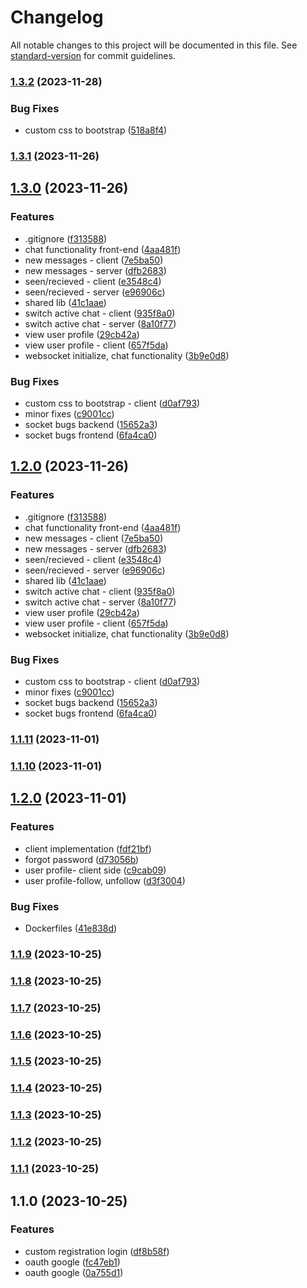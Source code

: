 # Changelog

All notable changes to this project will be documented in this file. See [standard-version](https://github.com/conventional-changelog/standard-version) for commit guidelines.

### [1.3.2](https://github.com/edotnet/compas-universe-monorepo/compare/v1.3.1...v1.3.2) (2023-11-28)


### Bug Fixes

* custom css to bootstrap ([518a8f4](https://github.com/edotnet/compas-universe-monorepo/commit/518a8f48700b4525eb1c9f6917ae125169672d46))

### [1.3.1](https://github.com/edotnet/compas-universe-monorepo/compare/v1.3.0...v1.3.1) (2023-11-26)

## [1.3.0](https://github.com/edotnet/compas-universe-monorepo/compare/v1.1.11...v1.3.0) (2023-11-26)


### Features

* .gitignore ([f313588](https://github.com/edotnet/compas-universe-monorepo/commit/f3135888184b19d5468333fc4b417244f898073a))
* chat functionality front-end ([4aa481f](https://github.com/edotnet/compas-universe-monorepo/commit/4aa481f60d4a1d1690559fe9d7d5c843a6ccde51))
* new messages - client ([7e5ba50](https://github.com/edotnet/compas-universe-monorepo/commit/7e5ba50ed752272d362ca6c06600fafb5c165cf3))
* new messages - server ([dfb2683](https://github.com/edotnet/compas-universe-monorepo/commit/dfb2683841f898f0228ccfc0a0f69cf209e004fc))
* seen/recieved - client ([e3548c4](https://github.com/edotnet/compas-universe-monorepo/commit/e3548c44d4a4d07c1c4b03a016e1f5ae5e4d31ca))
* seen/recieved - server ([e96906c](https://github.com/edotnet/compas-universe-monorepo/commit/e96906c85cf0057d39a91e3809ba8fb5d270d60a))
* shared lib ([41c1aae](https://github.com/edotnet/compas-universe-monorepo/commit/41c1aaefc90f9577f8ebd71eaf30d456ac1329f6))
* switch active chat - client ([935f8a0](https://github.com/edotnet/compas-universe-monorepo/commit/935f8a06837f1849eb2798769a9c843bb2a2632c))
* switch active chat - server ([8a10f77](https://github.com/edotnet/compas-universe-monorepo/commit/8a10f77e5adf60b78c59cf7a23c02a915b0ef400))
* view user profile ([29cb42a](https://github.com/edotnet/compas-universe-monorepo/commit/29cb42a4e99eeea311769622d09633bb711920a6))
* view user profile - client ([657f5da](https://github.com/edotnet/compas-universe-monorepo/commit/657f5da879f60becd56b297febf65bdec2998207))
* websocket initialize, chat functionality ([3b9e0d8](https://github.com/edotnet/compas-universe-monorepo/commit/3b9e0d89f5a6b06d7baa125aaa46640a7a03d859))


### Bug Fixes

* custom css to bootstrap - client ([d0af793](https://github.com/edotnet/compas-universe-monorepo/commit/d0af793aacf0f5d0280f93906d63867f0dd31956))
* minor fixes ([c9001cc](https://github.com/edotnet/compas-universe-monorepo/commit/c9001cc57d776997556356ef757b26593f8df27b))
* socket bugs backend ([15652a3](https://github.com/edotnet/compas-universe-monorepo/commit/15652a3a69dcf2ffe2ebe594d91899230dd8b53c))
* socket bugs frontend ([6fa4ca0](https://github.com/edotnet/compas-universe-monorepo/commit/6fa4ca00bd4dd0a95ceccec58c64d733ce32e0ef))

## [1.2.0](https://github.com/edotnet/compas-universe-monorepo/compare/v1.1.11...v1.2.0) (2023-11-26)


### Features

* .gitignore ([f313588](https://github.com/edotnet/compas-universe-monorepo/commit/f3135888184b19d5468333fc4b417244f898073a))
* chat functionality front-end ([4aa481f](https://github.com/edotnet/compas-universe-monorepo/commit/4aa481f60d4a1d1690559fe9d7d5c843a6ccde51))
* new messages - client ([7e5ba50](https://github.com/edotnet/compas-universe-monorepo/commit/7e5ba50ed752272d362ca6c06600fafb5c165cf3))
* new messages - server ([dfb2683](https://github.com/edotnet/compas-universe-monorepo/commit/dfb2683841f898f0228ccfc0a0f69cf209e004fc))
* seen/recieved - client ([e3548c4](https://github.com/edotnet/compas-universe-monorepo/commit/e3548c44d4a4d07c1c4b03a016e1f5ae5e4d31ca))
* seen/recieved - server ([e96906c](https://github.com/edotnet/compas-universe-monorepo/commit/e96906c85cf0057d39a91e3809ba8fb5d270d60a))
* shared lib ([41c1aae](https://github.com/edotnet/compas-universe-monorepo/commit/41c1aaefc90f9577f8ebd71eaf30d456ac1329f6))
* switch active chat - client ([935f8a0](https://github.com/edotnet/compas-universe-monorepo/commit/935f8a06837f1849eb2798769a9c843bb2a2632c))
* switch active chat - server ([8a10f77](https://github.com/edotnet/compas-universe-monorepo/commit/8a10f77e5adf60b78c59cf7a23c02a915b0ef400))
* view user profile ([29cb42a](https://github.com/edotnet/compas-universe-monorepo/commit/29cb42a4e99eeea311769622d09633bb711920a6))
* view user profile - client ([657f5da](https://github.com/edotnet/compas-universe-monorepo/commit/657f5da879f60becd56b297febf65bdec2998207))
* websocket initialize, chat functionality ([3b9e0d8](https://github.com/edotnet/compas-universe-monorepo/commit/3b9e0d89f5a6b06d7baa125aaa46640a7a03d859))


### Bug Fixes

* custom css to bootstrap - client ([d0af793](https://github.com/edotnet/compas-universe-monorepo/commit/d0af793aacf0f5d0280f93906d63867f0dd31956))
* minor fixes ([c9001cc](https://github.com/edotnet/compas-universe-monorepo/commit/c9001cc57d776997556356ef757b26593f8df27b))
* socket bugs backend ([15652a3](https://github.com/edotnet/compas-universe-monorepo/commit/15652a3a69dcf2ffe2ebe594d91899230dd8b53c))
* socket bugs frontend ([6fa4ca0](https://github.com/edotnet/compas-universe-monorepo/commit/6fa4ca00bd4dd0a95ceccec58c64d733ce32e0ef))

### [1.1.11](https://github.com/edotnet/compas-universe-monorepo/compare/v1.1.10...v1.1.11) (2023-11-01)

### [1.1.10](https://github.com/edotnet/compas-universe-monorepo/compare/v1.2.0...v1.1.10) (2023-11-01)

## [1.2.0](https://github.com/edotnet/compas-universe-monorepo/compare/v1.1.9...v1.2.0) (2023-11-01)


### Features

* client implementation ([fdf21bf](https://github.com/edotnet/compas-universe-monorepo/commit/fdf21bf59532837220d38057cb6613349992c581))
* forgot password ([d73056b](https://github.com/edotnet/compas-universe-monorepo/commit/d73056b67055a01a4ab1e0b03d00a3d6afd6826b))
* user profile- client side ([c9cab09](https://github.com/edotnet/compas-universe-monorepo/commit/c9cab093785835b1f2e429bb0607d40f3a198f5d))
* user profile-follow, unfollow ([d3f3004](https://github.com/edotnet/compas-universe-monorepo/commit/d3f3004c71fb8b4e29cd69af2c4cb0ac0f7a8628))


### Bug Fixes

* Dockerfiles ([41e838d](https://github.com/edotnet/compas-universe-monorepo/commit/41e838dff99aa5f07164434f1e4bd42e56411411))

### [1.1.9](https://github.com/edotnet/compas-universe-monorepo/compare/v1.1.8...v1.1.9) (2023-10-25)

### [1.1.8](https://github.com/edotnet/compas-universe-monorepo/compare/v1.1.7...v1.1.8) (2023-10-25)

### [1.1.7](https://github.com/edotnet/compas-universe-monorepo/compare/v1.1.6...v1.1.7) (2023-10-25)

### [1.1.6](https://github.com/edotnet/compas-universe-monorepo/compare/v1.1.5...v1.1.6) (2023-10-25)

### [1.1.5](https://github.com/edotnet/compas-universe-monorepo/compare/v1.1.4...v1.1.5) (2023-10-25)

### [1.1.4](https://github.com/edotnet/compas-universe-monorepo/compare/v1.1.3...v1.1.4) (2023-10-25)

### [1.1.3](https://github.com/edotnet/compas-universe-monorepo/compare/v1.1.2...v1.1.3) (2023-10-25)

### [1.1.2](https://github.com/edotnet/compas-universe-monorepo/compare/v1.1.1...v1.1.2) (2023-10-25)

### [1.1.1](https://github.com/edotnet/compas-universe-monorepo/compare/v1.1.0...v1.1.1) (2023-10-25)

## 1.1.0 (2023-10-25)


### Features

* custom registration login ([df8b58f](https://github.com/edotnet/compas-universe-monorepo/commit/df8b58f30ceedf9bb8bb549abb99997c71b8d14d))
* oauth google ([fc47eb1](https://github.com/edotnet/compas-universe-monorepo/commit/fc47eb14c3468b42b57e1a7c14ada07a627ae20a))
* oauth google ([0a755d1](https://github.com/edotnet/compas-universe-monorepo/commit/0a755d199dbd43a8b2565fbd7e7688901a479d04))
